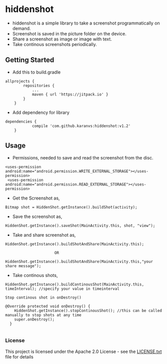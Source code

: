 # hiddenshot
* hiddenshot is a simple library to take a screenshot programmatically on demand. 
* Screenshot is saved in the picture folder on the device. 
* Share a screenshot as image or image with text.
* Take continous screenshots periodically.


## Getting Started

*  Add this to build.gradle
```
allprojects {
		repositories {
			...
			maven { url 'https://jitpack.io' }
		}
	}
```

*  Add dependency for library
```
dependencies {
	        compile 'com.github.karanvs:hiddenshot:v1.2'
	}
```

## Usage

* Permissions, needed to save and read the screenshot from the disc.

```
<uses-permission android:name="android.permission.WRITE_EXTERNAL_STORAGE"></uses-permission>
 <uses-permission android:name="android.permission.READ_EXTERNAL_STORAGE"></uses-permission>
```


* Get the Screenshot as, 

```
Bitmap shot = HiddenShot.getInstance().buildShot(activity);
```

* Save the screenshot as, 

```
HiddenShot.getInstance().saveShot(MainActivity.this, shot, "view");

```
* Take and share screenshot as,

```
HiddenShot.getInstance().buildShotAndShare(MainActivity.this);

                      OR
		      
HiddenShot.getInstance().buildShotAndShare(MainActivity.this,"your share message");		      

```

* Take continous shots,

```
HiddenShot.getInstance().buildContinousShot(MainActivity.this, timeInterval); //specify your value in timeinterval 

Stop continous shot in onDestroy()

@Override protected void onDestroy() {
    HiddenShot.getInstance().stopContinousShot(); //this can be called manually to stop shots at any time
    super.onDestroy();
  }
  
```

### License

This project is licensed under the Apache 2.0 License - see the [LICENSE.txt](LICENSE.txt) file for details

